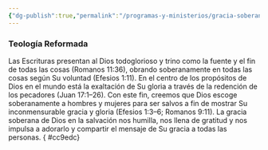```yaml
---
{"dg-publish":true,"permalink":"/programas-y-ministerios/gracia-soberana-orizaba/identidad-y-teologia/teologia-reformada-valores-de-gracia/"}
---
```


### Teología Reformada

Las Escrituras presentan al Dios todoglorioso y trino como la fuente y el fin de todas las cosas (Romanos 11:36), obrando soberanamente en todas las cosas según Su voluntad (Efesios 1:11). En el centro de los propósitos de Dios en el mundo está la exaltación de Su gloria a través de la redención de los pecadores (Juan 17:1–26). Con este fin, creemos que Dios escoge soberanamente a hombres y mujeres para ser salvos a fin de mostrar Su inconmensurable gracia y gloria (Efesios 1:3–6; Romanos 9:11). La gracia soberana de Dios en la salvación nos humilla, nos llena de gratitud y nos impulsa a adorarlo y compartir el mensaje de Su gracia a todas las personas.
{ #cc9edc}

